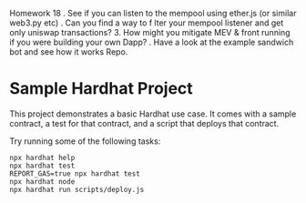 Homework 18
. See if you can listen to the mempool using ether.js (or similar web3.py etc)
. Can you find a way to f lter your mempool listener and get only uniswap transactions?
3. How might you mitigate MEV & front running if you were building your own Dapp?
. Have a look at the example sandwich bot and see how it works Repo.




# Sample Hardhat Project

This project demonstrates a basic Hardhat use case. It comes with a sample contract, a test for that contract, and a script that deploys that contract.

Try running some of the following tasks:

```shell
npx hardhat help
npx hardhat test
REPORT_GAS=true npx hardhat test
npx hardhat node
npx hardhat run scripts/deploy.js
```
